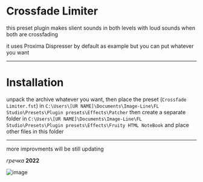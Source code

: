 # Crossfade Limiter

this preset plugin makes slient sounds in
both levels with loud sounds when both are crossfading 

it uses Proxima Dispresser by default as example
but you can put whatever you want 

---

# Installation

unpack the archive whatever you want, then
place the preset (`Crossfade Limiter.fst`) in `C:\Users\[UR NAME]\Documents\Image-Line\FL Studio\Presets\Plugin presets\Effects\Patcher`
then create a separate folder in `C:\Users\[UR NAME]\Documents\Image-Line\FL Studio\Presets\Plugin presets\Effects\Fruity HTML NoteBook`
and place other files in this folder 

---

more improvments will be still updating

_гречка_ __2022__

![image](https://user-images.githubusercontent.com/64285271/184018524-55d9141f-7bac-4331-bdf2-fd846031ff1d.png)
